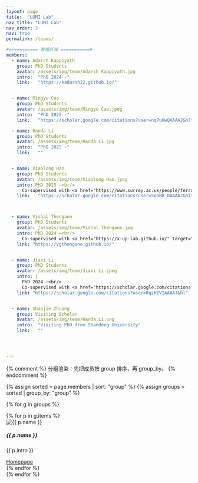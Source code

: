 ```yaml
---
layout: page
title:  "LUMI Lab"
nav_title: "LUMI Lab"
nav_order: 3
nav: true
permalink: /teams/

#=========== 数据区域 ===========#
members:
  - name: Adarsh Kappiyath
    group: PhD Students 
    avatar: /assets/img/team/Adarsh Kappiyath.jpg
    intro:  "PhD 2024 -"
    link:   "https://kadarsh22.github.io/"


  - name: Mingyu Cao
    group: PhD Students 
    avatar: /assets/img/team/Mingyu Cao.jpeg
    intro:  "PhD 2025 -"
    link:   "https://scholar.google.com/citations?user=nq7uHwQAAAAJ&hl"

  - name: Handa Li
    group: PhD Students 
    avatar: /assets/img/team/Handa Li.jpg
    intro:  "PhD 2025 -"
    link:   ""


  - name: Xiaolong Han
    group: PhD Students
    avatar: /assets/img/team/Xiaolong Han.jpeg
    intro: PhD 2025 –<br/>
      Co-supervised with <a href="https://www.surrey.ac.uk/people/ferrante-neri" target="_blank">Ferrante Neri</a>  
    link:   "https://scholar.google.com/citations?user=5oaBR_0AAAAJ&hl"



  - name: Vishal Thengane
    group: PhD Students 
    avatar: /assets/img/team/Vishal Thengane.jpg
    intro: PhD 2024 –<br/>
      Co-supervised with <a href="https://x-up-lab.github.io/" target="_blank">Xiatianzhu</a>  
    link: "https://vgthengane.github.io/"


  - name: Jiaxi Li
    group: PhD Students 
    avatar: /assets/img/team/Jiaxi Li.jpeg
    intro: |
      PhD 2024 –<br/>
      Co-supervised with <a href="https://scholar.google.com/citations?user=Xmlr1xQAAAAJ&hl=en" target="_blank">Xilu Wang</a>  
    link: "https://scholar.google.com/citations?user=RqzHZVIAAAAJ&hl"


  - name: Shaojie Zhuang
    group: Visiting Scholar  
    avatar: /assets/img/team/Handa Li.png
    intro:  "Visiting PhD from Shandong University"
    link:   ""




---
```


{% comment %}
  分组渲染：先把成员按 group 排序，再 group_by。
{% endcomment %}

{% assign sorted = page.members | sort: "group" %}
{% assign groups  = sorted | group_by: "group" %}

{% for g in groups %}
<!-- ### {{ g.name }} -->
<div class="row justify-content-center mt-3 mb-5">
  {% for p in g.items %}
  <div class="col-lg-4 col-md-6 col-sm-10 mb-5 text-center">
    <img src="{{ p.avatar | relative_url }}" alt="{{ p.name }}" class="team-avatar mb-3">
    <h5 class="font-weight-bold mb-1">{{ p.name }}</h5>
    <p class="small text-muted">{{ p.intro }}</p>
    <a href="{{ p.link }}" target="_blank" class="btn btn-sm team-btn">Homepage</a>
  </div>
  {% endfor %}
</div>
{% endfor %}
